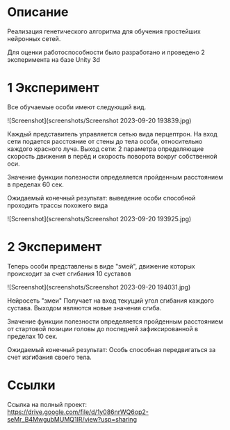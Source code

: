 # Описание
Реализация генетического алгоритма для обучения простейших нейронных сетей. 

Для оценки работоспособности было разработано и проведено 2 эксперимента на базе Unity 3d
# 1 Эксперимент
Все обучаемые особи имеют следующий вид. 

![Screenshot](screenshots/Screenshot 2023-09-20 193839.jpg)

Каждый представитель управляется сетью вида перцептрон. На вход сети подается расстояние от стены до тела особи, относительно каждого красного луча. Выход сети: 2 параметра определяющие скорость движения в перёд и скорость поворота вокруг собственной оси.

Значение функции полезности определяется пройденным расстоянием в пределах 60 сек.

Ожидаемый конечный результат: выведение особи способной проходить трассы похожего вида

![Screenshot](screenshots/Screenshot 2023-09-20 193925.jpg)

# 2 Эксперимент
Теперь особи представлены в виде "змей", движение которых происходит за счет сгибания 10 суставов

![Screenshot](screenshots/Screenshot 2023-09-20 194031.jpg)

Нейросеть "змеи" Получает на вход текущий угол сгибания каждого сустава. Выходом являются новые значения сгиба.

Значение функции полезности определяется пройденным расстоянием от стартовой позиции головы до последней зафиксированной в пределах 10 сек.

Ожидаемый конечный результат: Особь способная передвигаться за счет изгибания своего тела. 

# Ссылки
Ссылка на полный проект: https://drive.google.com/file/d/1y086nrWQ6op2-seMr_B4MwgubMUMQ1IR/view?usp=sharing

